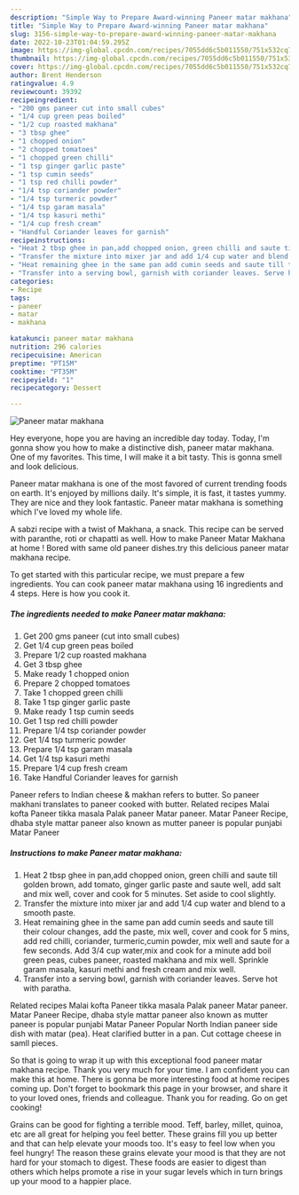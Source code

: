 ```yaml
---
description: "Simple Way to Prepare Award-winning Paneer matar makhana"
title: "Simple Way to Prepare Award-winning Paneer matar makhana"
slug: 3156-simple-way-to-prepare-award-winning-paneer-matar-makhana
date: 2022-10-23T01:04:59.295Z
image: https://img-global.cpcdn.com/recipes/7055dd6c5b011550/751x532cq70/paneer-matar-makhana-recipe-main-photo.jpg
thumbnail: https://img-global.cpcdn.com/recipes/7055dd6c5b011550/751x532cq70/paneer-matar-makhana-recipe-main-photo.jpg
cover: https://img-global.cpcdn.com/recipes/7055dd6c5b011550/751x532cq70/paneer-matar-makhana-recipe-main-photo.jpg
author: Brent Henderson
ratingvalue: 4.9
reviewcount: 39392
recipeingredient:
- "200 gms paneer cut into small cubes"
- "1/4 cup green peas boiled"
- "1/2 cup roasted makhana"
- "3 tbsp ghee"
- "1 chopped onion"
- "2 chopped tomatoes"
- "1 chopped green chilli"
- "1 tsp ginger garlic paste"
- "1 tsp cumin seeds"
- "1 tsp red chilli powder"
- "1/4 tsp coriander powder"
- "1/4 tsp turmeric powder"
- "1/4 tsp garam masala"
- "1/4 tsp kasuri methi"
- "1/4 cup fresh cream"
- "Handful Coriander leaves for garnish"
recipeinstructions:
- "Heat 2 tbsp ghee in pan,add chopped onion, green chilli and saute till golden brown, add tomato, ginger garlic paste and saute well, add salt and mix well, cover and cook for 5 minutes. Set aside to cool slightly."
- "Transfer the mixture into mixer jar and add 1/4 cup water and blend to a smooth paste."
- "Heat remaining ghee in the same pan add cumin seeds and saute till their colour changes, add the paste, mix well, cover and cook for 5 mins, add red chilli, coriander, turmeric,cumin powder, mix well and saute for a few seconds. Add 3/4 cup water,mix and cook for a minute add boil green peas, cubes paneer, roasted makhana and mix well. Sprinkle garam masala, kasuri methi and fresh cream and mix well."
- "Transfer into a serving bowl, garnish with coriander leaves. Serve hot with paratha."
categories:
- Recipe
tags:
- paneer
- matar
- makhana

katakunci: paneer matar makhana 
nutrition: 296 calories
recipecuisine: American
preptime: "PT15M"
cooktime: "PT35M"
recipeyield: "1"
recipecategory: Dessert

---
```



![Paneer matar makhana](https://img-global.cpcdn.com/recipes/7055dd6c5b011550/751x532cq70/paneer-matar-makhana-recipe-main-photo.jpg)

Hey everyone, hope you are having an incredible day today. Today, I'm gonna show you how to make a distinctive dish, paneer matar makhana. One of my favorites. This time, I will make it a bit tasty. This is gonna smell and look delicious.

Paneer matar makhana is one of the most favored of current trending foods on earth. It's enjoyed by millions daily. It's simple, it is fast, it tastes yummy. They are nice and they look fantastic. Paneer matar makhana is something which I've loved my whole life.

A sabzi recipe with a twist of Makhana, a snack. This recipe can be served with paranthe, roti or chapatti as well. How to make Paneer Matar Makhana at home ! Bored with same old paneer dishes.try this delicious paneer matar makhana recipe.


To get started with this particular recipe, we must prepare a few ingredients. You can cook paneer matar makhana using 16 ingredients and 4 steps. Here is how you cook it.

<!--inarticleads1-->

##### The ingredients needed to make Paneer matar makhana:

1. Get 200 gms paneer (cut into small cubes)
1. Get 1/4 cup green peas boiled
1. Prepare 1/2 cup roasted makhana
1. Get 3 tbsp ghee
1. Make ready 1 chopped onion
1. Prepare 2 chopped tomatoes
1. Take 1 chopped green chilli
1. Take 1 tsp ginger garlic paste
1. Make ready 1 tsp cumin seeds
1. Get 1 tsp red chilli powder
1. Prepare 1/4 tsp coriander powder
1. Get 1/4 tsp turmeric powder
1. Prepare 1/4 tsp garam masala
1. Get 1/4 tsp kasuri methi
1. Prepare 1/4 cup fresh cream
1. Take Handful Coriander leaves for garnish


Paneer refers to Indian cheese &amp; makhan refers to butter. So paneer makhani translates to paneer cooked with butter. Related recipes Malai kofta Paneer tikka masala Palak paneer Matar paneer. Matar Paneer Recipe, dhaba style mattar paneer also known as mutter paneer is popular punjabi Matar Paneer 

<!--inarticleads2-->

##### Instructions to make Paneer matar makhana:

1. Heat 2 tbsp ghee in pan,add chopped onion, green chilli and saute till golden brown, add tomato, ginger garlic paste and saute well, add salt and mix well, cover and cook for 5 minutes. Set aside to cool slightly.
1. Transfer the mixture into mixer jar and add 1/4 cup water and blend to a smooth paste.
1. Heat remaining ghee in the same pan add cumin seeds and saute till their colour changes, add the paste, mix well, cover and cook for 5 mins, add red chilli, coriander, turmeric,cumin powder, mix well and saute for a few seconds. Add 3/4 cup water,mix and cook for a minute add boil green peas, cubes paneer, roasted makhana and mix well. Sprinkle garam masala, kasuri methi and fresh cream and mix well.
1. Transfer into a serving bowl, garnish with coriander leaves. Serve hot with paratha.


Related recipes Malai kofta Paneer tikka masala Palak paneer Matar paneer. Matar Paneer Recipe, dhaba style mattar paneer also known as mutter paneer is popular punjabi Matar Paneer Popular North Indian paneer side dish with matar (pea). Heat clarified butter in a pan. Cut cottage cheese in samll pieces. 

So that is going to wrap it up with this exceptional food paneer matar makhana recipe. Thank you very much for your time. I am confident you can make this at home. There is gonna be more interesting food at home recipes coming up. Don't forget to bookmark this page in your browser, and share it to your loved ones, friends and colleague. Thank you for reading. Go on get cooking!

Grains can be good for fighting a terrible mood. Teff, barley, millet, quinoa, etc are all great for helping you feel better. These grains fill you up better and that can help elevate your moods too. It's easy to feel low when you feel hungry! The reason these grains elevate your mood is that they are not hard for your stomach to digest. These foods are easier to digest than others which helps promote a rise in your sugar levels which in turn brings up your mood to a happier place.
